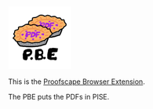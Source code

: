 ![PBE](./img/chr_web_str_icon_128x128.png)

This is the [Proofscape Browser Extension](https://proofscape.org/download/pbe.html).

The PBE puts the PDFs in PISE.
